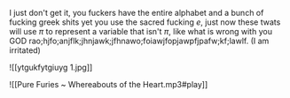 I just don't get it, you fuckers have the entire alphabet and a bunch of fucking greek shits yet you use the sacred fucking $e$, just now these twats will use $\pi$ to represent a variable that isn't $\pi$, like what is wrong with you GOD rao;hjfo;anjflk;jhnjawk;jfhnawo;foiawjfopjawpfjpafw;kf;lawlf. (I am irritated)

![[ytgukfytgiuyg 1.jpg]]

![[Pure Furies ~ Whereabouts of the Heart.mp3#play]]